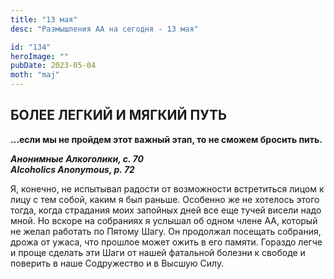 ```yaml
---
title: "13 мая"
desc: "Размышления АА на сегодня - 13 мая"

id: "134"
heroImage: ""
pubDate: 2023-05-04
moth: "maj"
---
```


## БОЛЕЕ ЛЕГКИЙ И МЯГКИЙ ПУТЬ

**…если мы не пройдем этот важный этап, то не сможем бросить пить.**

**_Анонимные Алкоголики, с. 70  
Alcoholics Anonymous, p. 72_**

Я, конечно, не испытывал радости от возможности встретиться лицом к лицу с тем
собой, каким я был раньше. Особенно же не хотелось этого тогда, когда
страдания моих запойных дней все еще тучей висели надо мной. Но вскоре на
собраниях я услышал об одном члене АА, который не желал работать по Пятому
Шагу. Он продолжал посещать собрания, дрожа от ужаса, что прошлое может ожить
в его памяти. Гораздо легче и проще сделать эти Шаги от нашей фатальной
болезни к свободе и поверить в наше Содружество и в Высшую Силу.
